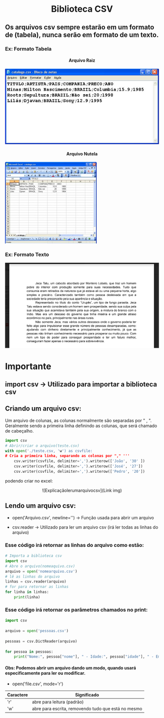 # <center>Biblioteca CSV</center>

## Os arquivos csv sempre estarão em um formato de (tabela), nunca serão em formato de um texto.

### Ex: Formato Tabela

#### <center>Arquivo Raiz</center>
![csvraiz](https://github.com/CTISM-Prof-Henry/wikiPythonTerceirao/blob/main/images/Arquivo%20csv%20raiz.png)
#### <center>Arquivo Nutela</center>
![csvnutela](https://github.com/CTISM-Prof-Henry/wikiPythonTerceirao/blob/main/images/Arquivo%20csv%20nutela.png)

### Ex: Formato Texto

![Formatotexto](https://github.com/CTISM-Prof-Henry/wikiPythonTerceirao/blob/main/images/Aquivo%20texto.png)

# Importante

## import csv -> Utilizado para importar a biblioteca csv


## Criando um arquivo csv:

Um arquivo de colunas, as colunas normalmente são separadas por " , ". Geralmente sendo a primeira linha definindo as colunas, que será chamado de cabeçalho.

```python
import csv
# Abrir/criar o arquivo(teste.csv)
with open('./teste.csv, 'w') as csvfile:
# Cria a primeira linha, separando as colonas por "," '''
    csv.writer(csvfile, delimiter=',').writerow(['João', '30' ])
    csv.writer(csvfile, delimiter=',').writerow(['José', '27'])
    csv.writer(csvfile, delimiter=',').writerow(['Pedro', '20'])
```
podendo criar no excel:
<center> ![Explicaçãolerumarquivocsv](Link img)</center>

## Lendo um arquivo csv:

 * open('Arquivo.csv', newline='') -> Função usada para abrir um arquivo

* csv.reader -> Utilizado para ler um arquivo csv (irá ler todas as linhas do arquivo)

### Esse código irá retornar as linhas do arquivo como estão:

```python
# Importa a biblioteca csv 
import csv
# Abre o arquivo(nomeaquivo.csv)
arquivo = open('nomearquivo.csv')
# lê as linhas do arquivo
linhas = csv.reader(arquivo)
# for para retornar as linhas
for linha in linhas:
    print(linha)
```

### Esse código irá retornar os parâmetros chamados no print:

~~~~python
import csv

arquivo = open('pessoas.csv')

pessoas = csv.DictReader(arquivo)

for pessoa in pessoas:
    print("Nome:", pessoa["nome"], " - Idade:", pessoa["idade"], " - Email:", pessoa["email"])
~~~~

#### Obs: Podemos abrir um arquivo dando um modo, quando usará especificamente para ler ou modificar. 
* open('file.csv', mode='r')

Caractere | Significado
----------|----------------------------
'r'       |  abre para leitura (padrão)
'w'       | abre para escrita, removendo tudo que está no mesmo
